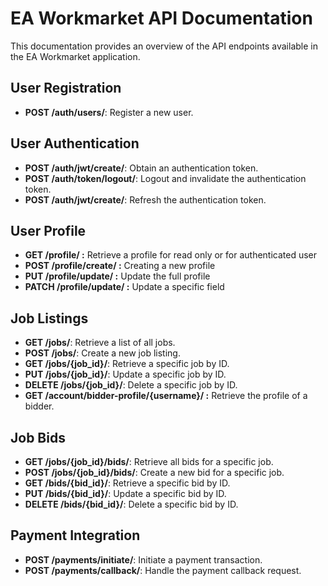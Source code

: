 # EA Workmarket API Documentation

This documentation provides an overview of the API endpoints available in the EA Workmarket application.

## User Registration

- **POST /auth/users/**: Register a new user.

## User Authentication

- **POST /auth/jwt/create/**: Obtain an authentication token.
- **POST /auth/token/logout/**: Logout and invalidate the authentication token.
- **POST /auth/jwt/create/**: Refresh the authentication token.

## User Profile

- **GET /profile/ :** Retrieve a profile for read only or for authenticated user
- **POST /profile/create/ :** Creating a new profile
- **PUT /profile/update/ :** Update the full profile
- **PATCH /profile/update/ :** Update a specific field

## Job Listings

- **GET /jobs/**: Retrieve a list of all jobs.
- **POST /jobs/**: Create a new job listing.
- **GET /jobs/{job_id}/**: Retrieve a specific job by ID.
- **PUT /jobs/{job_id}/**: Update a specific job by ID.
- **DELETE /jobs/{job_id}/**: Delete a specific job by ID.
- **GET /account/bidder-profile/{username}/ :** Retrieve the profile of a bidder.

## Job Bids

- **GET /jobs/{job_id}/bids/**: Retrieve all bids for a specific job.
- **POST /jobs/{job_id}/bids/**: Create a new bid for a specific job.
- **GET /bids/{bid_id}/**: Retrieve a specific bid by ID.
- **PUT /bids/{bid_id}/**: Update a specific bid by ID.
- **DELETE /bids/{bid_id}/**: Delete a specific bid by ID.

## Payment Integration

- **POST /payments/initiate/**: Initiate a payment transaction.
- **POST /payments/callback/**: Handle the payment callback request.
